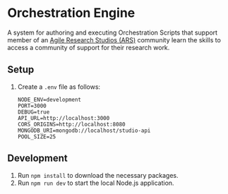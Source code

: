 # Orchestration Engine
A system for authoring and executing Orchestration Scripts that support member of an [Agile Research Studios (ARS)](http://agileresearch.io/) community learn the skills to access a community of support for their research work.

## Setup
1. Create a `.env` file as follows:
    ```
    NODE_ENV=development
   PORT=3000
   DEBUG=true
   API_URL=http://localhost:3000
   CORS_ORIGINS=http://localhost:8080
   MONGODB_URI=mongodb://localhost/studio-api
   POOL_SIZE=25
    ```

## Development
1. Run `npm install` to download the necessary packages.
2. Run `npm run dev` to start the local Node.js application.